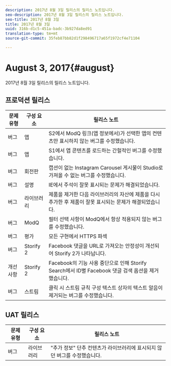 ```yaml
---
description: 2017년 8월 3일 릴리스의 릴리스 노트입니다.
seo-description: 2017년 8월 3일 릴리스의 릴리스 노트입니다.
seo-title: 2017년 8월 3일
title: 2017년 8월 3일
uuid: 316b-d1c5-451a-badc-3b927da8ed91
translation-type: tm+mt
source-git-commit: 35feb87bb82d1f298496717a65f1972cf4e71104

---
```



# August 3, 2017{#august}

2017년 8월 3일 릴리스의 릴리스 노트입니다.

## 프로덕션 릴리스

| **문제 유형** | **구성 요소** | **릴리스 노트** |
|---|---|---|
| 버그 | 앱 | S2에서 ModQ 링크(앱 정보에서)가 선택한 앱의 컨텐츠만 표시하지 않는 버그를 수정했습니다. |
| 버그 | 앱 | S1에서 앱 콘텐츠를 로드하는 간헐적인 버그를 수정했습니다. |
| 버그 | 회전판 | 캡션이 없는 Instagram Carousel 게시물이 Studio로 가져올 수 없는 버그를 수정했습니다. |
| 버그 | 설명 | IE에서 주석이 잘못 표시되는 문제가 해결되었습니다. |
| 버그 | 라이브러리 | 제품을 제거한 다음 라이브러리의 자산에 제품을 다시 추가한 후 제품이 잘못 표시되는 문제가 해결되었습니다. |
| 버그 | ModQ | 필터 선택 사항이 ModQ에서 항상 적용되지 않는 버그를 수정했습니다. |
| 버그 | 평가 | 모든 구현에서 HTTPS 파섹 |
| 버그 | Storify 2 | Facebook 댓글을 URL로 가져오는 안정성이 개선되어 Storify 2가 나타납니다. |
| 개선 사항 | Storify 2 | Facebook의 기능 사용 중단으로 인해 Storify Search에서 ID별 Facebook 댓글 검색 옵션을 제거했습니다. |
| 버그 | 스트림 | 클릭 시 스트림 규칙 구성 텍스트 상자의 텍스트 알음이 제거되는 버그를 수정했습니다. |

## UAT 릴리스

| **문제 유형** | **구성 요소** | **릴리스 노트** |
|---|---|---|
| 버그 | 라이브러리 | "추가 정보" 단추 컨텐츠가 라이브러리에 표시되지 않던 버그를 수정했습니다. |


